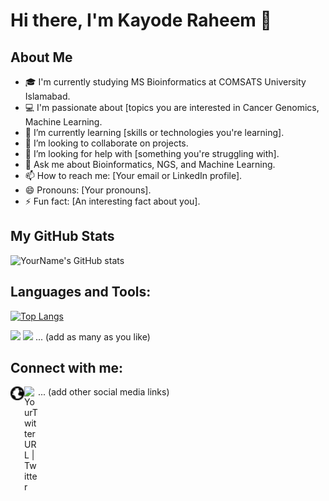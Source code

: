 # Hi there, I'm Kayode Raheem 👋

## About Me
- 🎓 I'm currently studying MS Bioinformatics at COMSATS University Islamabad.
- 💻 I'm passionate about [topics you are interested in Cancer Genomics, Machine Learning.
- 🌱 I’m currently learning [skills or technologies you're learning].
- 👯 I’m looking to collaborate on projects.
- 🤔 I’m looking for help with [something you're struggling with].
- 💬 Ask me about Bioinformatics, NGS, and Machine Learning.
- 📫 How to reach me: [Your email or LinkedIn profile].
- 😄 Pronouns: [Your pronouns].
- ⚡ Fun fact: [An interesting fact about you].

## My GitHub Stats
![YourName's GitHub stats](https://github-readme-stats.vercel.app/api?username=yourusername&show_icons=true&theme=radical)

## Languages and Tools:
[![Top Langs](https://github-readme-stats.vercel.app/api/top-langs/?username=yourusername&layout=compact)](https://github.com/anuraghazra/github-readme-stats)

<code><img height="20" src="URL_to_icon_of_a_language_or_tool_you_use"></code>
<code><img height="20" src="URL_to_icon_of_another_language_or_tool"></code>
... (add as many as you like)

## Connect with me:
[<img align="left" alt="YourLinkdinURL | LinkedIn" width="22px" src="https://raw.githubusercontent.com/iconic/open-iconic/master/svg/globe.svg" />][linkedin]
[<img align="left" alt="YourTwitterURL | Twitter" width="22px" src="https://raw.githubusercontent.com/iconic/open-iconic/master/svg/twitter.svg" />][twitter]
... (add other social media links)

[linkedin]: YourLinkedInURL
[twitter]: YourTwitterURL

<!-- This is a comment. Use comments to leave notes that won't be displayed in the final README -->
